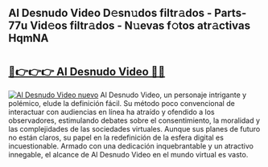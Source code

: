 ## Al Desnudo Video D𝚎sn𝚞dos filtr𝚊dos - Parts-77u Vid𝚎os filtr𝚊dos - N𝚞evas f𝚘tos atr𝚊ctivas HqmNA

# <h2><a href="http://mb0r2e.tromn.icu/?c=Al+Desnudo+Video">🔗👉👉👉 Al Desnudo Video 🔗🔗</a></h2>

[![Al Desnudo Video nuevo](https://i.imgur.com/pEAQMta.gif)](http://mb0r2e.tromn.icu/?c=Al+Desnudo+Video)
Al Desnudo Video, un personaje intrigante y polémico, elude la definición fácil. Su método poco convencional de interactuar con audiencias en línea ha atraído y ofendido a los observadores, estimulando debates sobre el consentimiento, la moralidad y las complejidades de las sociedades virtuales. Aunque sus planes de futuro no están claros, su papel en la redefinición de la esfera digital es incuestionable. Armado con una dedicación inquebrantable y un atractivo innegable, el alcance de Al Desnudo Video en el mundo virtual es vasto.
